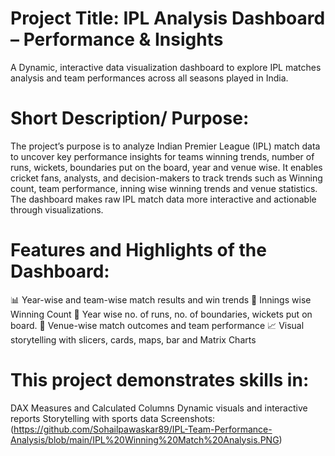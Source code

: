 # Project Title: IPL Analysis Dashboard – Performance & Insights
A Dynamic, interactive data visualization dashboard to explore IPL matches analysis and team performances across all seasons played in India.

# Short Description/ Purpose:
The project’s purpose is to analyze Indian Premier League (IPL) match data to uncover key performance insights for teams winning trends, number of runs, wickets, boundaries put on the board, year and venue wise. It enables cricket fans, analysts, and decision-makers to track trends such as Winning count, team performance, inning wise winning trends and venue statistics. The dashboard makes raw IPL match data more interactive and actionable through visualizations.

# Features and Highlights of the Dashboard:
📊 Year-wise and team-wise match results and win trends
🧢 Innings wise Winning Count
🏏 Year wise no. of runs, no. of boundaries, wickets put on board. 
📍 Venue-wise match outcomes and team performance
📈 Visual storytelling with slicers, cards, maps, bar and Matrix Charts

# This project demonstrates skills in:
DAX Measures and Calculated Columns
Dynamic visuals and interactive reports
Storytelling with sports data
Screenshots: 
(https://github.com/Sohailpawaskar89/IPL-Team-Performance-Analysis/blob/main/IPL%20Winning%20Match%20Analysis.PNG)
